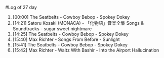 #Log of 27 day

1. [00:00] The Seatbelts - Cowboy Bebop - Spokey Dokey
1. [14:21] Satoru Kosaki (MONACA) - 「化物語」音楽全集 Songs & Soundtracks - sugar sweet nightmare
1. [14:25] The Seatbelts - Cowboy Bebop - Spokey Dokey
1. [15:40] Max Richter - Songs From Before - Sunlight
1. [15:41] The Seatbelts - Cowboy Bebop - Spokey Dokey
1. [15:42] Max Richter - Waltz With Bashir - Into the Airport Hallucination
